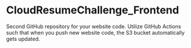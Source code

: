 # CloudResumeChallenge_Frontend
Second GitHub repository for your website code. Utilize GitHub Actions such that when you push new website code, the S3 bucket automatically gets updated.
